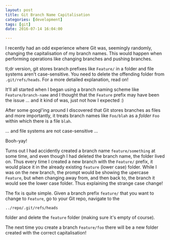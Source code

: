 ```yaml
---
layout: post
title: Git Branch Name Capitalisation
categories: [development]
tags: [git]
date: 2016-07-14 16:04:00

---
```


I recently had an odd experience where Git was, seemingly randomly, changing the capitalisation of my branch names. This would happen when performing operations like changing branches and pushing branches.

tl;dr version, git stores branch prefixes like `Feature/` in a folder and file systems aren't case-sensitive. You need to delete the offending folder from `.git/refs/heads`. For a more detailed explanation, read on!

<!--more-->

It'll all started when I began using a branch naming scheme like `Feature/branch-name` and I thought that the `Feature` prefix may have been the issue ... and it kind of was, just not how I expected :)

After some googl'ing around I discovered that Git stores branches as files and more importantly, it treats branch names like `Foo/blah` as a _folder_ `Foo` within which there is a file `blah`.

... and file systems are not case-sensitive ...

Booh-yay!

Turns out I had accidently created a branch name `feature/something` at some time, and even though I had deleted the branch name, the folder lived on. Thus every time I created a new branch with the `Feature/` prefix, it would place it in the already existing `feature` (lower case) folder. While I was on the new branch, the prompt would be showing the upercase `Feature`, but when changing away from, and then back to, the branch it would see the lower case folder. Thus explaining the strange case change!

The fix is quite simple. Given a branch prefix `feature/` that you want to change to `Feature`, go to your Git repo, navigate to the

`../repo/.git/refs/heads`

folder and delete the `feature` folder (making sure it's empty of course).

The next time you create a branch `Feature/foo` there will be a new folder created with the correct capitalisation!
